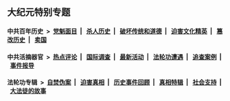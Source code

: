 ## 大纪元特别专题

#### 中共百年历史 &nbsp;>&nbsp; [党魁面目](indexes/nf1176107/README.md?06100430) &nbsp;| &nbsp; [杀人历史](indexes/nf1176106/README.md?06100430) &nbsp;| &nbsp; [破坏传统和道德](indexes/nf1176106/README.md?06100430) &nbsp;| &nbsp; [迫害文化精英](indexes/nf1176111/README.md?06100430) &nbsp;| &nbsp; [篡改历史](indexes/nf1176115/README.md?06100430) &nbsp;| &nbsp; [卖国](indexes/nf1176117/README.md?06100430) 

#### 中共活摘器官 &nbsp;>&nbsp; [热点评论](indexes/nf5879/README.md?06100430) &nbsp;| &nbsp; [国际调查](indexes/nf5947/README.md?06100430) &nbsp;| &nbsp; [最新活动](indexes/nf5883/README.md?06100430) &nbsp;| &nbsp; [法轮功遭遇](indexes/nf5881/README.md?06100430) &nbsp;| &nbsp; [追查案例](indexes/nf5880/README.md?06100430) &nbsp;| &nbsp; [事件报导](indexes/nf5877/README.md?06100430) 

#### 法轮功专辑 &nbsp;>&nbsp; [自焚伪案](indexes/nf5562/README.md?06100430) &nbsp;| &nbsp; [迫害真相](indexes/nf4379/README.md?06100430) &nbsp;| &nbsp; [历史事件回顾](indexes/nf5793/README.md?06100430) &nbsp;| &nbsp; [真相特辑](indexes/nf4389/README.md?06100430) &nbsp;| &nbsp; [社会支持](indexes/nf4386/README.md?06100430) &nbsp;| &nbsp; [大法徒的故事](indexes/nf1147481/README.md?06100430) 


